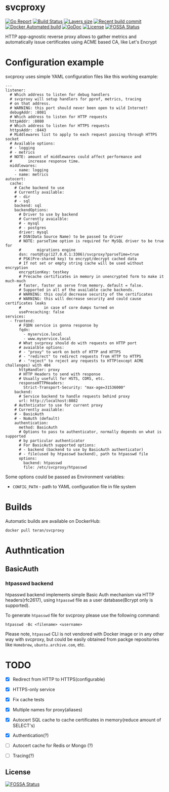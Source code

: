 # svcproxy

[![Go Report](https://goreportcard.com/badge/github.com/teran/svcproxy)](https://goreportcard.com/report/github.com/teran/svcproxy)
[![Build Status](https://travis-ci.org/teran/svcproxy.svg?branch=master)](https://travis-ci.org/teran/svcproxy)
[![Layers size](https://images.microbadger.com/badges/image/teran/svcproxy.svg)](https://hub.docker.com/r/teran/svcproxy/)
[![Recent build commit](https://images.microbadger.com/badges/commit/teran/svcproxy.svg)](https://hub.docker.com/r/teran/svcproxy/)
[![Docker Automated build](https://img.shields.io/docker/automated/teran/svcproxy.svg)](https://hub.docker.com/r/teran/svcproxy/)
[![GoDoc](https://godoc.org/github.com/teran/svcproxy?status.svg)](http://godoc.org/github.com/teran/svcproxy)
[![License](https://img.shields.io/github/license/teran/svcproxy.svg)](https://github.com/teran/svcproxy/blob/master/LICENSE)
[![FOSSA Status](https://app.fossa.io/api/projects/git%2Bgithub.com%2Fteran%2Fsvcproxy.svg?type=shield)](https://app.fossa.io/projects/git%2Bgithub.com%2Fteran%2Fsvcproxy?ref=badge_shield)

HTTP app-agnostic reverse proxy allows to gather metrics and automatically issue certificates using ACME based CA, like Let's Encrypt

# Configuration example

svcproxy uses simple YAML configuration files like this working example:
```
---
listener:
  # Which address to listen for debug handlers
  # svcproxy will setup handlers for pprof, metrics, tracing
  # on that address.
  # WARNING: this port should never been open to wild Internet!
  debugAddr: :8081
  # Which address to listen for HTTP requests
  httpAddr: :8080
  # Which address to listen for HTTPS requests
  httpsAddr: :8443
  # Middlewares list to apply to each request passing through HTTPS socket
  # Available options:
  # - logging
  # - metrics
  # NOTE: amount of middlewares could affect performance and
  #       increase response time.
  middlewares:
    - name: logging
    - name: metrics
autocert:
  cache:
    # Cache backend to use
    # Currently available:
    # - dir
    # - sql
    backend: sql
    backendOptions:
      # Driver to use by backend
      # Currently avaialble:
      # - mysql
      # - postgres
      driver: mysql
      # DSN(Data Source Name) to be passed to driver
      # NOTE: parseTime option is required for MySQL driver to be true for
      #       migrations engine
      dsn: root@tcp(127.0.0.1:3306)/svcproxy?parseTime=true
      # PSK(Pre-shared key) to encrypt/decrypt cached data
      # If not set or empty string cache will be used without encryption
      encryptionKey: testkey
      # Precache certificates in memory in unencrypted form to make it much-much
      # faster, faster as serve from memory. default = false.
      # Supported in all of the available cache backends.
      # WARNING: this could decrease security of the certificates
      # WARNING: this will decrease security and could cause certificates leaks
      #          in case of core dumps turned on
      usePrecaching: false
services:
  - frontend:
      # FQDN service is gonna response by
      fqdn:
        - myservice.local
        - www.myservice.local
      # What svcproxy should do with requests on HTTP port
      # avaialble options:
      # - "proxy" to work on both of HTTP and HTTPS
      # - "redirect" to redirect requests from HTTP to HTTPS
      # - "reject" to reject any requests to HTTP(except ACME challenges) with 404
      httpHandler: proxy
      # HTTP Headers to send with response
      # Usually usefull for HSTS, CORS, etc.
      responseHTTPHeaders:
        Strict-Transport-Security: "max-age=31536000"
    backend:
      # Service backend to handle requests behind proxy
      url: http://localhost:8082
    # Authnticator to use for current proxy
    # Currently available:
    # - BasicAuth
    # - NoAuth (default)
    authentication:
      method: BasicAuth
      # Options to pass to authenticator, normally depends on what is supported
      # by particular authenticator
      # For BasicAuth supported options:
      # - backend (backend to use by BasicAuth authenticator)
      # - file(used by htpasswd backend), path to htpasswd file
      options:
        backend: htpasswd
        file: /etc/svcproxy/htpasswd
```


Some options could be passed as Environment variables:
 * `CONFIG_PATH` - path to YAML configuration file in file system

# Builds

Automatic builds are available on DockerHub:
```
docker pull teran/svcproxy
```

# Authntication
## BasicAuth
### htpasswd backend

htpasswd backend implements simple Basic Auth mechanism via HTTP headers(rfc2617),
using `htpasswd` file as a user database(Bcrypt only is supported).

To generate `htpasswd` file for svcproxy please use the following command:

```
htpasswd -Bc <filename> <username>
```

Please note, `htpasswd` CLI is not vendored with Docker image or in any other way
with svcproxy, but could be easily obtained from packge repositories like `Homebrew`, `ubuntu.archive.com`, etc.

# TODO
 - [X] Redirect from HTTP to HTTPS(configurable)
 - [X] HTTPS-only service
 - [X] Fix cache tests
 - [X] Multiple names for proxy(aliases)
 - [X] Autocert SQL cache to cache certificates in memory(reduce amount of SELECT's)
 - [X] Authentication(?)
 - [ ] Autocert cache for Redis or Mongo (?)
 - [ ] Tracing(?)


## License
[![FOSSA Status](https://app.fossa.io/api/projects/git%2Bgithub.com%2Fteran%2Fsvcproxy.svg?type=large)](https://app.fossa.io/projects/git%2Bgithub.com%2Fteran%2Fsvcproxy?ref=badge_large)
